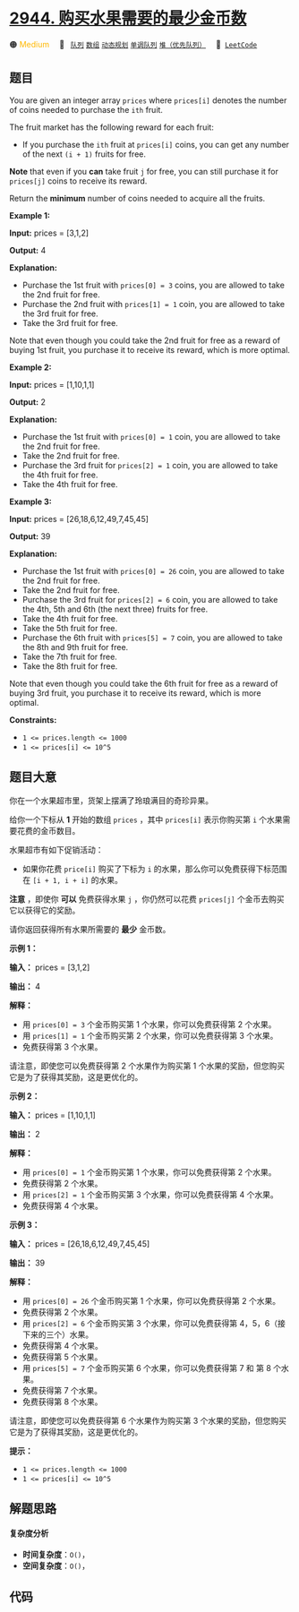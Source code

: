 # [2944. 购买水果需要的最少金币数](https://leetcode.com/problems/minimum-number-of-coins-for-fruits)

🟠 <font color=#ffb800>Medium</font>&emsp; 🔖&ensp; [`队列`](/leetcode/outline/tag/queue.md) [`数组`](/leetcode/outline/tag/array.md) [`动态规划`](/leetcode/outline/tag/dynamic-programming.md) [`单调队列`](/leetcode/outline/tag/monotonic-queue.md) [`堆（优先队列）`](/leetcode/outline/tag/heap-priority-queue.md)&emsp; 🔗&ensp;[`LeetCode`](https://leetcode.com/problems/minimum-number-of-coins-for-fruits)


## 题目

You are given an integer array `prices` where `prices[i]` denotes the number
of coins needed to purchase the `ith` fruit.

The fruit market has the following reward for each fruit:

  * If you purchase the `ith` fruit at `prices[i]` coins, you can get any number of the next `(i + 1)` fruits for free.

**Note** that even if you **can** take fruit `j` for free, you can still
purchase it for `prices[j]` coins to receive its reward.

Return the **minimum** number of coins needed to acquire all the fruits.



**Example 1:**

**Input:** prices = [3,1,2]

**Output:** 4

**Explanation:**

  * Purchase the 1st fruit with `prices[0] = 3` coins, you are allowed to take the 2nd fruit for free.
  * Purchase the 2nd fruit with `prices[1] = 1` coin, you are allowed to take the 3rd fruit for free.
  * Take the 3rd fruit for free.

Note that even though you could take the 2nd fruit for free as a reward of
buying 1st fruit, you purchase it to receive its reward, which is more
optimal.

**Example 2:**

**Input:** prices = [1,10,1,1]

**Output:** 2

**Explanation:**

  * Purchase the 1st fruit with `prices[0] = 1` coin, you are allowed to take the 2nd fruit for free.
  * Take the 2nd fruit for free.
  * Purchase the 3rd fruit for `prices[2] = 1` coin, you are allowed to take the 4th fruit for free.
  * Take the 4th fruit for free.

**Example 3:**

**Input:** prices = [26,18,6,12,49,7,45,45]

**Output:** 39

**Explanation:**

  * Purchase the 1st fruit with `prices[0] = 26` coin, you are allowed to take the 2nd fruit for free.
  * Take the 2nd fruit for free.
  * Purchase the 3rd fruit for `prices[2] = 6` coin, you are allowed to take the 4th, 5th and 6th (the next three) fruits for free.
  * Take the 4th fruit for free.
  * Take the 5th fruit for free.
  * Purchase the 6th fruit with `prices[5] = 7` coin, you are allowed to take the 8th and 9th fruit for free.
  * Take the 7th fruit for free.
  * Take the 8th fruit for free.

Note that even though you could take the 6th fruit for free as a reward of
buying 3rd fruit, you purchase it to receive its reward, which is more
optimal.



**Constraints:**

  * `1 <= prices.length <= 1000`
  * `1 <= prices[i] <= 10^5`


## 题目大意

你在一个水果超市里，货架上摆满了玲琅满目的奇珍异果。

给你一个下标从 **1**  开始的数组 `prices` ，其中 `prices[i]` 表示你购买第 `i` 个水果需要花费的金币数目。

水果超市有如下促销活动：

  * 如果你花费 `price[i]` 购买了下标为 `i` 的水果，那么你可以免费获得下标范围在 `[i + 1, i + i]` 的水果。

**注意**  ，即使你 **可以**  免费获得水果 `j` ，你仍然可以花费 `prices[j]` 个金币去购买它以获得它的奖励。

请你返回获得所有水果所需要的 **最少**  金币数。



**示例 1：**

**输入：** prices = [3,1,2]

**输出：** 4

**解释：**

  * 用 `prices[0] = 3` 个金币购买第 1 个水果，你可以免费获得第 2 个水果。
  * 用 `prices[1] = 1` 个金币购买第 2 个水果，你可以免费获得第 3 个水果。
  * 免费获得第 3 个水果。

请注意，即使您可以免费获得第 2 个水果作为购买第 1 个水果的奖励，但您购买它是为了获得其奖励，这是更优化的。

**示例 2：**

**输入：** prices = [1,10,1,1]

**输出：** 2

**解释：**

  * 用 `prices[0] = 1` 个金币购买第 1 个水果，你可以免费获得第 2 个水果。
  * 免费获得第 2 个水果。
  * 用 `prices[2] = 1` 个金币购买第 3 个水果，你可以免费获得第 4 个水果。
  * 免费获得第 4 个水果。

**示例 3：**

**输入：** prices = [26,18,6,12,49,7,45,45]

**输出：** 39

**解释：**

  * 用 `prices[0] = 26` 个金币购买第 1 个水果，你可以免费获得第 2 个水果。
  * 免费获得第 2 个水果。
  * 用 `prices[2] = 6` 个金币购买第 3 个水果，你可以免费获得第 4，5，6（接下来的三个）水果。
  * 免费获得第 4 个水果。
  * 免费获得第 5 个水果。
  * 用 `prices[5] = 7` 个金币购买第 6 个水果，你可以免费获得第 7 和 第 8 个水果。
  * 免费获得第 7 个水果。
  * 免费获得第 8 个水果。

请注意，即使您可以免费获得第 6 个水果作为购买第 3 个水果的奖励，但您购买它是为了获得其奖励，这是更优化的。



**提示：**

  * `1 <= prices.length <= 1000`
  * `1 <= prices[i] <= 10^5`


## 解题思路

#### 复杂度分析

- **时间复杂度**：`O()`，
- **空间复杂度**：`O()`，

## 代码

```javascript

```